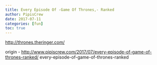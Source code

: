 ```yaml
---
title: Every Episode Of -Game Of Thrones,- Ranked
author: PipisCrew
date: 2017-07-11
categories: [fun]
toc: true
---
```


http://thrones.theringer.com/

origin - http://www.pipiscrew.com/2017/07/every-episode-of-game-of-thrones-ranked/ every-episode-of-game-of-thrones-ranked